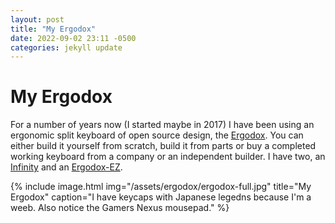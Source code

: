 ```yaml
---
layout: post
title: "My Ergodox"
date: 2022-09-02 23:11 -0500
categories: jekyll update
---
```


# My Ergodox

For a number of years now (I started maybe in 2017) I have been using an ergonomic split keyboard of open source design, the [Ergodox](https://www.ergodox.io/). You can either build it yourself from scratch, build it from parts or buy a completed working keyboard from a company or an independent builder. I have two, an [Infinity](https://drop.com/buy/infinity-ergodox) and an [Ergodox-EZ](https://ergodox-ez.com/).

{% include image.html
    img="/assets/ergodox/ergodox-full.jpg"
    title="My Ergodox"
    caption="I have keycaps with Japanese legedns because I'm a weeb. Also notice the Gamers Nexus mousepad." %}
 
